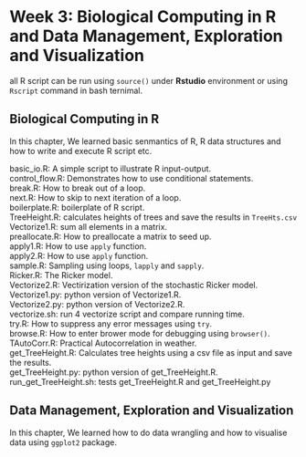 # Week 3: Biological Computing in R and Data Management, Exploration and Visualization
all R script can be run using  `source()` under **Rstudio** environment or using `Rscript` command in bash ternimal.

## Biological Computing in R
In this chapter, We learned basic senmantics of R, R data structures and how to write and execute R script etc.

basic_io.R: A simple script to illustrate R input-output.   
control_flow.R: Demonstrates how to use conditional statements.   
break.R: How to break out of a loop.   
next.R: How to skip to next iteration of a loop.   
boilerplate.R: boilerplate of R script.   
TreeHeight.R: calculates heights of trees and save the results in `TreeHts.csv`   
Vectorize1.R: sum all elements in a matrix.   
preallocate.R: How to preallocate a matrix to seed up.   
apply1.R: How to use `apply` function.   
apply2.R: How to use `apply` function.   
sample.R: Sampling using loops, `lapply` and `sapply`.   
Ricker.R: The Ricker model.   
Vectorize2.R: Vectirization version of the stochastic Ricker model.   
Vectorize1.py: python version of Vectorize1.R.   
Vectorize2.py: python version of Vectorize2.R.   
vectorize.sh: run 4 vectorize script and compare running time.   
try.R: How to suppress any error messages using `try`.   
browse.R: How to enter brower mode for debugging using `browser()`.   
TAutoCorr.R: Practical Autocorrelation in weather.   
get_TreeHeight.R: Calculates tree heights using a csv file as input and save the results.   
get_TreeHeight.py: python version of get_TreeHeight.R.   
run_get_TreeHeight.sh: tests get_TreeHeight.R and get_TreeHeight.py









## Data Management, Exploration and Visualization
In this chapter, We learned how to do data wrangling and how to visualise data using `ggplot2` package.